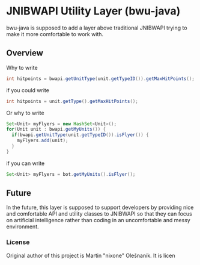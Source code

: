 # JNIBWAPI Utility Layer (bwu-java)

bwu-java is supposed to add a layer above traditional JNIBWAPI trying to make it more comfortable to work with.

## Overview

Why to write

```java
int hitpoints = bwapi.getUnitType(unit.getTypeID()).getMaxHitPoints();
```
if you could write

```java
int hitpoints = unit.getType().getMaxHitPoints();
```

Or why to write

```java
Set<Unit> myFlyers = new HashSet<Unit>();
for(Unit unit : bwapi.getMyUnits()) {
  if(bwapi.getUnitType(unit.getTypeID()).isFlyer()) {
    myFlyers.add(unit);
  }
}
```

if you can write

```java
Set<Unit> myFlyers = bot.getMyUnits().isFlyer();
```

## Future

In the future, this layer is supposed to support developers by providing nice and comfortable API and utility classes to JNIBWAPI so that they can focus on artificial intelligence rather than coding in an uncomfortable and messy environment.

### License

Original author of this project is Martin "nixone" Olešnaník. It is licen
